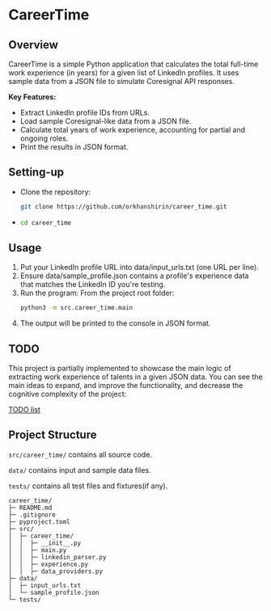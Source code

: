 # CareerTime

## Overview
CareerTime is a simple Python application that calculates the total full-time work experience (in years) for a given list of LinkedIn profiles. It uses sample data from a JSON file to simulate Coresignal API responses.

**Key Features:**
- Extract LinkedIn profile IDs from URLs.
- Load sample Coresignal-like data from a JSON file.
- Calculate total years of work experience, accounting for partial and ongoing roles.
- Print the results in JSON format.

## Setting-up
* Clone the repository:
   ```bash
   git clone https://github.com/orkhanshirin/career_time.git
   ```
* 
   ```bash
   cd career_time
   ```

## Usage
1. Put your LinkedIn profile URL into data/input_urls.txt (one URL per line).
2. Ensure data/sample_profile.json contains a profile's experience data that matches the LinkedIn ID you're testing.
3. Run the program:
   From the project root folder:
    ```bash
    python3 -m src.career_time.main
    ```
4. The output will be printed to the console in JSON format.

## TODO

This project is partially implemented to showcase the main logic of extracting work experience of talents in a given JSON data.
You can see the main ideas to expand, and improve the functionality, and decrease the cognitive complexity of the project:

[TODO list](TODO.md)

## Project Structure

`src/career_time/` contains all source code.

`data/` contains input and sample data files.

`tests/` contains all test files and fixtures(if any).

```tree
career_time/
├─ README.md
├─ .gitignore
├─ pyproject.toml
├─ src/
│  ├─ career_time/
│  │  ├─ __init__.py
│  │  ├─ main.py
│  │  ├─ linkedin_parser.py
│  │  ├─ experience.py
│  │  ├─ data_providers.py
├─ data/
│  ├─ input_urls.txt
│  └─ sample_profile.json
└─ tests/
```